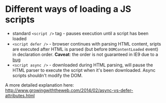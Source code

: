# Different ways of loading a JS scripts
- standard `<script />` tag - pauses execution until a script has been loaded
- `<script defer />` - browser continues with parsing HTML content, sripts are executed after HTML is parsed (but before `DOMContentLoaded` event) in declaration order. **Caveat**: the order is not guaranteed in IE9 due to a [bug](https://github.com/h5bp/lazyweb-requests/issues/42)
- `<script async />` - downloaded during HTML parsing, will pause the HTML parser to execute the script when it's been downloaded. Async scripts shouldn't modify the DOM.

A more detailed explanation here: http://www.growingwiththeweb.com/2014/02/async-vs-defer-attributes.html
